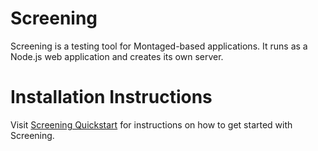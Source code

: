 # Screening

Screening is a testing tool for Montaged-based applications.
It runs as a Node.js web application and creates its own server.

# Installation Instructions

Visit <a href="http://tetsubo.org/docs/screening/quickstart/">Screening Quickstart</a> for instructions on how to get started with Screening.